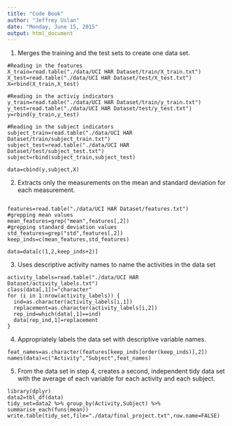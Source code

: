 ```yaml
---
title: "Code Book"
author: "Jeffrey Uslan"
date: "Monday, June 15, 2015"
output: html_document
---
```


1. Merges the training and the test sets to create one data set.

```{r}
#Reading in the features
X_train=read.table("./data/UCI HAR Dataset/train/X_train.txt")
X_test=read.table("./data/UCI HAR Dataset/test/X_test.txt")
X=rbind(X_train,X_test)

#Reading in the activiy indicators
y_train=read.table("./data/UCI HAR Dataset/train/y_train.txt")
y_test=read.table("./data/UCI HAR Dataset/test/y_test.txt")
y=rbind(y_train,y_test)

#Reading in the subject indicators
subject_train=read.table("./data/UCI HAR Dataset/train/subject_train.txt")
subject_test=read.table("./data/UCI HAR Dataset/test/subject_test.txt")
subject=rbind(subject_train,subject_test)

data=cbind(y,subject,X)

```

2. Extracts only the measurements on the mean and standard deviation for each measurement. 

```{r}

features=read.table("./data/UCI HAR Dataset/features.txt")
#grepping mean values
mean_features=grep("mean",features[,2])
#grepping standard deviation values
std_features=grep("std",features[,2])
keep_inds=c(mean_features,std_features)

data=data[c(1,2,keep_inds+2)]
```




3.  Uses descriptive activity names to name the activities in the data set
```{r}
activity_labels=read.table("./data/UCI HAR Dataset/activity_labels.txt")
class(data[,1])="character"
for (i in 1:nrow(activity_labels)) {
  ind=as.character(activity_labels[i,1])
  replacement=as.character(activity_labels[i,2])
  rep_ind=which(data[,1]==ind)
  data[rep_ind,1]=replacement
}
```


4.  Appropriately labels the data set with descriptive variable names. 
```{r}
feat_names=as.character(features[keep_inds[order(keep_inds)],2])
names(data)=c("Activity","Subject",feat_names)
```


5. From the data set in step 4, creates a second, 
 independent tidy data set with the average of each variable for each activity and each subject.
```{r}
library(dplyr)
data2=tbl_df(data)
tidy_set=data2 %>% group_by(Activity,Subject) %>% summarise_each(funs(mean))
write.table(tidy_set,file="./data/final_project.txt",row.name=FALSE) 
```
